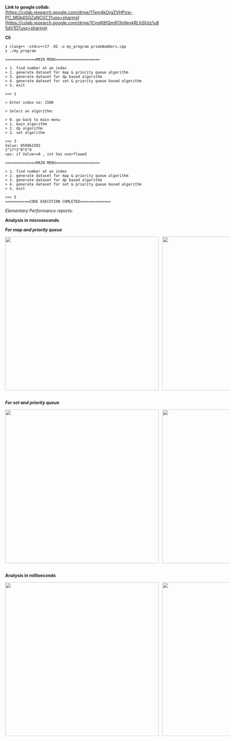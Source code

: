 **Link to google collab:**
[https://colab.research.google.com/drive/1Tem4kOrgZVHPzw-PC_MGk4SGZaNC07_1?usp=sharing](https://colab.research.google.com/drive/1CnqK8fQm813n9eykRLhSlUiz1u85dV1D?usp=sharing)

**Cli**
```
❯ clang++ -std=c++17 -O2 -o my_program primeNumbers.cpp
❯ ./my_program

==============MAIN MENU====================

> 1. find number at an index 
> 2. generate dataset for map & priority queue algorithm 
> 3. generate dataset for dp based algorithm 
> 4. generate dataset for set & priority queue based algorithm 
> 5. exit 

>>> 1

> Enter index no: 1500

> Select an algorithm: 

> 0. go back to main menu 
> 1. main algorithm 
> 2. dp algorithm 
> 3. set algorithm 

>>> 3
Value: 859963392
2^17*3^8*5^0
>ps: if Value<=0 , int has overflowed

==============MAIN MENU====================

> 1. find number at an index 
> 2. generate dataset for map & priority queue algorithm 
> 3. generate dataset for dp based algorithm 
> 4. generate dataset for set & priority queue based algorithm 
> 5. exit 

>>> 5
===========CODE EXECUTION COMLETED==============
```

*Elementary Performance reports:*

**Analysis in microseconds**

***For map and priority queue***

<div style="display: grid; grid-template-columns: repeat(2, 1fr); gap: 12px;">
    <img src="https://github.com/user-attachments/assets/9e8f3780-cd88-4087-8e9e-6022fd3dbfc1" width=500/>
    <img src="https://github.com/user-attachments/assets/011c4efa-24c5-42e4-8304-9b552f4af8b6" width=500/>
</div>
<br/>

***For set and priority queue***

<div style="display: grid; grid-template-columns: repeat(2, 1fr); gap: 12px;">
  <img src="https://github.com/user-attachments/assets/b78c98e8-7523-4f1e-9ef0-68c29d45d19a" width=500/>
  <img src="https://github.com/user-attachments/assets/b309ac3c-142d-403f-8ab9-30f6cf595e8e" width=500/>
</div>
<br/>

**Analysis in milliseconds**

<div style="display: grid; grid-template-columns: repeat(2, 1fr); gap: 12px;">
    <img src="https://github.com/user-attachments/assets/7e330b48-9423-47ca-b054-d8dabba1641c" width=500/>
    <img src="https://github.com/user-attachments/assets/1e50997e-9c17-45ea-ad26-53a241a49db2" width=500/>
</div>
<br/>

